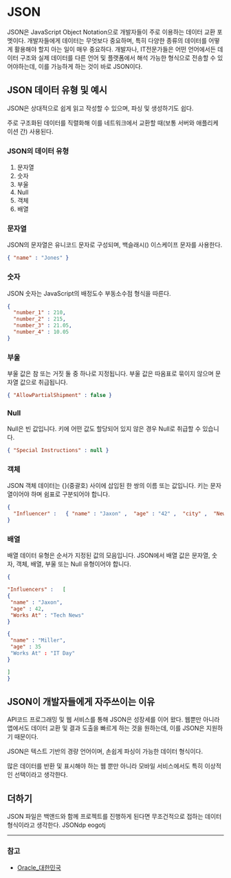 # JSON
JSON은 JavaScript Object Notation으로 개발자들이 주로 이용하는 데이터 교환 포멧이다. 개발자들에게 데이터는 무엇보다 중요하며, 특히 다양한 종류의 데이터를 어떻게 활용해야 할지 아는 일이 매우 중요하다. 개발자나, IT전문가들은 어떤 언어에서든 데이터 구조와 실제 데이터를 다른 언어 및 플랫폼에서 해석 가능한 형식으로 전송할 수 있어야하는데, 이를 가능하게 하는 것이 바로 JSON이다.

## JSON 데이터 유형 및 예시
JSON은 상대적으로 쉽게 읽고 작성할 수 있으며, 파싱 및 생성하기도 쉽다. 

주로 구조화된 데이터를 직렬화해 이를 네트워크에서 교환할 때(보통 서버와 애플리케이션 간) 사용된다.

### JSON의 데이터 유형
1. 문자열
2. 숫자
3. 부울
4. Null
5. 객체
6. 배열

### 문자열
JSON의 문자열은 유니코드 문자로 구성되며, 백슬래시(\) 이스케이프 문자를 사용한다.
```JSON
{ "name" : "Jones" }
```

### 숫자
JSON 숫자는 JavaScript의 배정도수 부동소수점 형식을 따른다.
```JSON
{
  "number_1" : 210,
  "number_2" : 215,
  "number_3" : 21.05,
  "number_4" : 10.05
}
```

### 부울
부울 값은 참 또는 거짓 둘 중 하나로 지정됩니다. 부울 값은 따옴표로 묶이지 않으며 문자열 값으로 취급됩니다.
```JSON
{ "AllowPartialShipment" : false }
```

### Null
Null은 빈 값입니다. 키에 어떤 값도 할당되어 있지 않은 경우 Null로 취급할 수 있습니다.
```JSON
{ "Special Instructions" : null }
```

### 객체
JSON 객체 데이터는 {}(중괄호) 사이에 삽입된 한 쌍의 이름 또는 값입니다. 키는 문자열이어야 하며 쉼표로 구분되어야 합니다.
```JSON
{
  "Influencer" :   { "name" : "Jaxon" ,  "age" : "42" ,  "city" ,  "New York" }
}
```

### 배열
배열 데이터 유형은 순서가 지정된 값의 모음입니다. JSON에서 배열 값은 문자열, 숫자, 객체, 배열, 부울 또는 Null 유형이어야 합니다.
```JSON
{

"Influencers" :   [ 
{
 "name" : "Jaxon", 
 "age" : 42, 
 "Works At" : "Tech News"
}

{
 "name" : "Miller", 
 "age" : 35
 "Works At" : "IT Day"
}

] 
}
```

## JSON이 개발자들에게 자주쓰이는 이유
API코드 프로그래밍 및 웹 서비스를 통해 JSON은 성장세를 이어 왔다. 웹뿐만 아니라 앱에서도 데이터 교환 및 결과 도출을 빠르게 하는 것을 원하는데, 이를 JSON은 지원하기 때문이다.

JSON은 텍스트 기반의 경량 언어이며, 손쉽게 파싱이 가능한 데이터 형식이다.

많은 데이터를 반환 및 표시해야 하는 웹 뿐만 아니라 모바일 서비스에서도 특히 이상적인 선택이라고 생각한다.


## 더하기
JSON 파일은 백앤드와 함께 프로젝트를 진행하게 된다면 무조건적으로 접하는 데이터 형식이라고 생각한다. JSONdp eogotj
***

### 참고
- [Oracle_대한민국](https://www.oracle.com/kr/database/what-is-json/)
